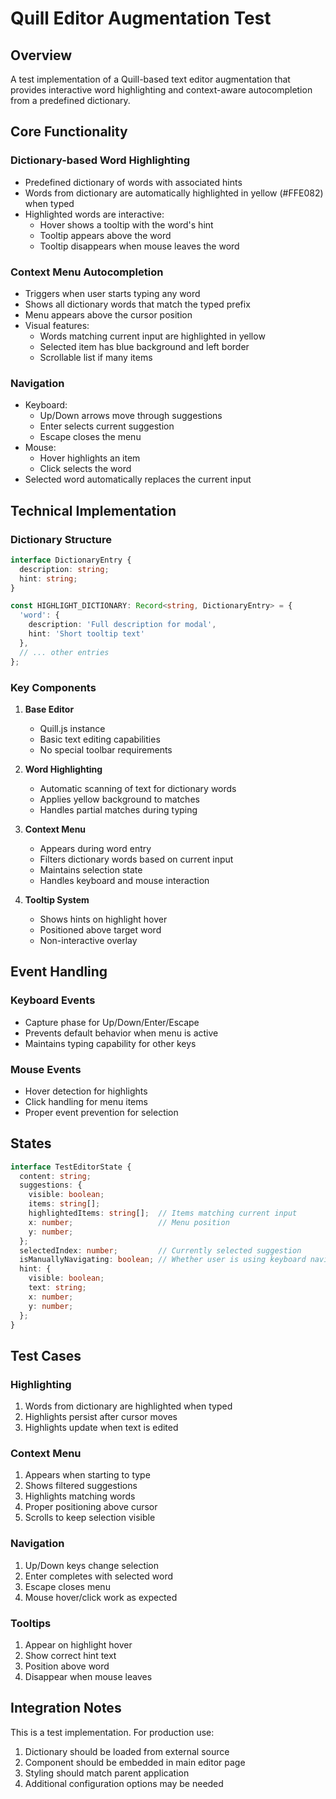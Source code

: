 # Quill Editor Augmentation Test

## Overview
A test implementation of a Quill-based text editor augmentation that provides interactive word highlighting and context-aware autocompletion from a predefined dictionary.

## Core Functionality

### Dictionary-based Word Highlighting
- Predefined dictionary of words with associated hints
- Words from dictionary are automatically highlighted in yellow (#FFE082) when typed
- Highlighted words are interactive:
  - Hover shows a tooltip with the word's hint
  - Tooltip appears above the word
  - Tooltip disappears when mouse leaves the word

### Context Menu Autocompletion
- Triggers when user starts typing any word
- Shows all dictionary words that match the typed prefix
- Menu appears above the cursor position
- Visual features:
  - Words matching current input are highlighted in yellow
  - Selected item has blue background and left border
  - Scrollable list if many items
  
### Navigation
- Keyboard:
  - Up/Down arrows move through suggestions
  - Enter selects current suggestion
  - Escape closes the menu
- Mouse:
  - Hover highlights an item
  - Click selects the word
- Selected word automatically replaces the current input

## Technical Implementation

### Dictionary Structure
```typescript
interface DictionaryEntry {
  description: string;
  hint: string;
}

const HIGHLIGHT_DICTIONARY: Record<string, DictionaryEntry> = {
  'word': {
    description: 'Full description for modal',
    hint: 'Short tooltip text'
  },
  // ... other entries
};
```

### Key Components
1. **Base Editor**
   - Quill.js instance
   - Basic text editing capabilities
   - No special toolbar requirements

2. **Word Highlighting**
   - Automatic scanning of text for dictionary words
   - Applies yellow background to matches
   - Handles partial matches during typing

3. **Context Menu**
   - Appears during word entry
   - Filters dictionary words based on current input
   - Maintains selection state
   - Handles keyboard and mouse interaction

4. **Tooltip System**
   - Shows hints on highlight hover
   - Positioned above target word
   - Non-interactive overlay

## Event Handling

### Keyboard Events
- Capture phase for Up/Down/Enter/Escape
- Prevents default behavior when menu is active
- Maintains typing capability for other keys

### Mouse Events
- Hover detection for highlights
- Click handling for menu items
- Proper event prevention for selection

## States
```typescript
interface TestEditorState {
  content: string;
  suggestions: {
    visible: boolean;
    items: string[];
    highlightedItems: string[];  // Items matching current input
    x: number;                   // Menu position
    y: number;
  };
  selectedIndex: number;         // Currently selected suggestion
  isManuallyNavigating: boolean; // Whether user is using keyboard navigation
  hint: {
    visible: boolean;
    text: string;
    x: number;
    y: number;
  };
}
```

## Test Cases

### Highlighting
1. Words from dictionary are highlighted when typed
2. Highlights persist after cursor moves
3. Highlights update when text is edited

### Context Menu
1. Appears when starting to type
2. Shows filtered suggestions
3. Highlights matching words
4. Proper positioning above cursor
5. Scrolls to keep selection visible

### Navigation
1. Up/Down keys change selection
2. Enter completes with selected word
3. Escape closes menu
4. Mouse hover/click work as expected

### Tooltips
1. Appear on highlight hover
2. Show correct hint text
3. Position above word
4. Disappear when mouse leaves

## Integration Notes
This is a test implementation. For production use:
1. Dictionary should be loaded from external source
2. Component should be embedded in main editor page
3. Styling should match parent application
4. Additional configuration options may be needed